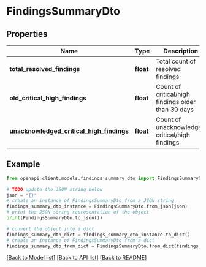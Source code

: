 # FindingsSummaryDto


## Properties

Name | Type | Description | Notes
------------ | ------------- | ------------- | -------------
**total_resolved_findings** | **float** | Total count of resolved findings | 
**old_critical_high_findings** | **float** | Count of critical/high findings older than 30 days | 
**unacknowledged_critical_high_findings** | **float** | Count of unacknowledged critical/high findings | 

## Example

```python
from openapi_client.models.findings_summary_dto import FindingsSummaryDto

# TODO update the JSON string below
json = "{}"
# create an instance of FindingsSummaryDto from a JSON string
findings_summary_dto_instance = FindingsSummaryDto.from_json(json)
# print the JSON string representation of the object
print(FindingsSummaryDto.to_json())

# convert the object into a dict
findings_summary_dto_dict = findings_summary_dto_instance.to_dict()
# create an instance of FindingsSummaryDto from a dict
findings_summary_dto_from_dict = FindingsSummaryDto.from_dict(findings_summary_dto_dict)
```
[[Back to Model list]](../README.md#documentation-for-models) [[Back to API list]](../README.md#documentation-for-api-endpoints) [[Back to README]](../README.md)


